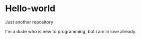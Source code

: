 # Hello-world
Just another repository

I'm a dude who is new to programming, but i am in love already.
